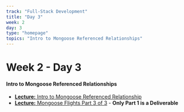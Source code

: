 ```yaml
---
track: "Full-Stack Development"
title: "Day 3"
week: 2
day: 3
type: "homepage"
topics: "Intro to Mongoose Referenced Relationships"
---
```



# Week 2 - Day 3

#### Intro to Mongoose Referenced Relationships

- [**Lecture:** Intro to Mongoose Referenced Relationship](/full-stack-development/week-2/day-3/lecture-materials/intro-to-mongoose-referenced-relationships)
- [**Lecture:** Mongoose Flights Part 3 of 3](/full-stack-development/week-2/day-3/labs/mongoose-flights-part-3) - **Only Part 1 is a Deliverable**
